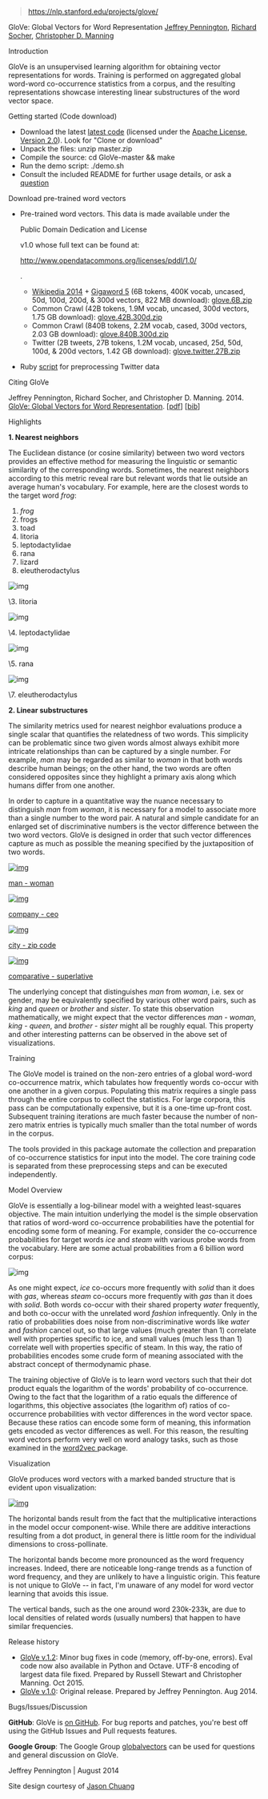 > https://nlp.stanford.edu/projects/glove/

GloVe: Global Vectors for Word Representation [Jeffrey Pennington](http://stanford.edu/~jpennin),  [Richard Socher](http://www.socher.org/),  [Christopher D. Manning](https://nlp.stanford.edu/~manning)

Introduction

GloVe is an unsupervised learning algorithm for obtaining vector representations for words. Training is performed on aggregated global word-word co-occurrence statistics from a corpus, and the resulting representations showcase interesting linear substructures of the word vector space.

Getting started (Code download)

- Download the latest [latest code](https://github.com/stanfordnlp/GloVe) (licensed under the [Apache License, Version 2.0](http://www.apache.org/licenses/LICENSE-2.0)).
  Look for "Clone or download"
- Unpack the files: unzip master.zip
- Compile the source: cd GloVe-master && make
- Run the demo script: ./demo.sh
- Consult the included README for further usage details, or ask a [question](https://nlp.stanford.edu/projects/glove/#discuss)

Download pre-trained word vectors

- Pre-trained word vectors. This data is made available under the

   

  Public Domain Dedication and License

   

  v1.0 whose full text can be found at:

   

  http://www.opendatacommons.org/licenses/pddl/1.0/

  .

  - [Wikipedia 2014](http://dumps.wikimedia.org/enwiki/20140102/) + [Gigaword 5](https://catalog.ldc.upenn.edu/LDC2011T07) (6B tokens, 400K vocab, uncased, 50d, 100d, 200d, & 300d vectors, 822 MB download): [glove.6B.zip](https://nlp.stanford.edu/data/glove.6B.zip)
  - Common Crawl (42B tokens, 1.9M vocab, uncased, 300d vectors, 1.75 GB download): [glove.42B.300d.zip](https://nlp.stanford.edu/data/glove.42B.300d.zip)
  - Common Crawl (840B tokens, 2.2M vocab, cased, 300d vectors, 2.03 GB download): [glove.840B.300d.zip](https://nlp.stanford.edu/data/glove.840B.300d.zip)
  - Twitter (2B tweets, 27B tokens, 1.2M vocab, uncased, 25d, 50d, 100d, & 200d vectors, 1.42 GB download): [glove.twitter.27B.zip](https://nlp.stanford.edu/data/glove.twitter.27B.zip)

- Ruby [script](https://nlp.stanford.edu/projects/glove/preprocess-twitter.rb) for preprocessing Twitter data

Citing GloVe

Jeffrey Pennington, Richard Socher, and Christopher D. Manning. 2014. [GloVe: Global Vectors for Word Representation](https://nlp.stanford.edu/pubs/glove.pdf). [[pdf](https://nlp.stanford.edu/pubs/glove.pdf)] [[bib](https://nlp.stanford.edu/pubs/glove.bib)]

Highlights

**1.  Nearest neighbors**

The Euclidean distance (or cosine similarity) between two word vectors provides an effective method for measuring the linguistic or semantic similarity of the corresponding words. Sometimes, the nearest neighbors according to this metric reveal rare but relevant words that lie outside an average human's vocabulary. For example, here are the closest words to the target word *frog*:

1. *frog*
2. frogs
3. toad
4. litoria
5. leptodactylidae
6. rana
7. lizard
8. eleutherodactylus

![img](glove.assets/litoria.jpg)

\3. litoria

![img](glove.assets/leptodactylidae.jpg)

\4. leptodactylidae

![img](glove.assets/rana.jpg)

\5. rana

![img](glove.assets/eleutherodactylus.jpg)

\7. eleutherodactylus



**2.  Linear substructures**

The similarity metrics used for nearest neighbor evaluations produce a single scalar that quantifies the relatedness of two words. This simplicity can be problematic since two given words almost always exhibit more intricate relationships than can be captured by a single number. For example, *man* may be regarded as similar to *woman* in that both words describe human beings; on the other hand, the two words are often considered opposites since they highlight a primary axis along which humans differ from one another.



In order to capture in a quantitative way the nuance necessary to distinguish *man* from *woman*, it is necessary for a model to associate more than a single number to the word pair. A natural and simple candidate for an enlarged set of discriminative numbers is the vector difference between the two word vectors. GloVe is designed in order that such vector differences capture as much as possible the meaning specified by the juxtaposition of two words.



[![img](glove.assets/man_woman_small.jpg)](https://nlp.stanford.edu/projects/glove/images/man_woman.jpg)

[man - woman](https://nlp.stanford.edu/projects/glove/images/man_woman.jpg)

[![img](glove.assets/company_ceo_small.jpg)](https://nlp.stanford.edu/projects/glove/images/company_ceo.jpg)

[company - ceo](https://nlp.stanford.edu/projects/glove/images/man_woman.jpg)

[![img](glove.assets/city_zip_small.jpg)](https://nlp.stanford.edu/projects/glove/images/city_zip.jpg)

[city - zip code](https://nlp.stanford.edu/projects/glove/images/man_woman.jpg)

[![img](glove.assets/comparative_superlative_small.jpg)](https://nlp.stanford.edu/projects/glove/images/comparative_superlative.jpg)

[comparative - superlative](https://nlp.stanford.edu/projects/glove/images/comparative_superlative.jpg)

The underlying concept that distinguishes *man* from *woman*, i.e. sex or gender, may be equivalently specified by various other word pairs, such as *king* and *queen* or *brother* and *sister*. To state this observation mathematically, we might expect that the vector differences *man* - *woman*, *king* - *queen*, and *brother* - *sister* might all be roughly equal. This property and other interesting patterns can be observed in the above set of visualizations.

Training

The GloVe model is trained on the non-zero entries of a global word-word co-occurrence matrix, which tabulates how frequently words co-occur with one another in a given corpus. Populating this matrix requires a single pass through the entire corpus to collect the statistics. For large corpora, this pass can be computationally expensive, but it is a one-time up-front cost. Subsequent training iterations are much faster because the number of non-zero matrix entries is typically much smaller than the total number of words in the corpus.



The tools provided in this package automate the collection and preparation of co-occurrence statistics for input into the model. The core training code is separated from these preprocessing steps and can be executed independently.

Model Overview

GloVe is essentially a log-bilinear model with a weighted least-squares objective. The main intuition underlying the model is the simple observation that ratios of word-word co-occurrence probabilities have the potential for encoding some form of meaning. For example, consider the co-occurrence probabilities for target words *ice* and *steam* with various probe words from the vocabulary. Here are some actual probabilities from a 6 billion word corpus:


![img](glove.assets/table.png)



As one might expect, *ice* co-occurs more frequently with *solid* than it does with *gas*, whereas *steam* co-occurs more frequently with *gas* than it does with *solid*. Both words co-occur with their shared property *water* frequently, and both co-occur with the unrelated word *fashion* infrequently. Only in the ratio of probabilities does noise from non-discriminative words like *water* and *fashion* cancel out, so that large values (much greater than 1) correlate well with properties specific to ice, and small values (much less than 1) correlate well with properties specific of steam. In this way, the ratio of probabilities encodes some crude form of meaning associated with the abstract concept of thermodynamic phase.

The training objective of GloVe is to learn word vectors such that their dot product equals the logarithm of the words' probability of co-occurrence. Owing to the fact that the logarithm of a ratio equals the difference of logarithms, this objective associates (the logarithm of) ratios of co-occurrence probabilities with vector differences in the word vector space. Because these ratios can encode some form of meaning, this information gets encoded as vector differences as well. For this reason, the resulting word vectors perform very well on word analogy tasks, such as those examined in the [word2vec ](http://code.google.com/p/word2vec/)package.

Visualization

GloVe produces word vectors with a marked banded structure that is evident upon visualization:



[![img](glove.assets/word_vectors_small.jpg)](https://nlp.stanford.edu/projects/glove/images/word_vectors.jpg)





The horizontal bands result from the fact that the multiplicative interactions in the model occur component-wise. While there are additive interactions resulting from a dot product, in general there is little room for the individual dimensions to cross-pollinate.



The horizontal bands become more pronounced as the word frequency increases. Indeed, there are noticeable long-range trends as a function of word frequency, and they are unlikely to have a linguistic origin. This feature is not unique to GloVe -- in fact, I'm unaware of any model for word vector learning that avoids this issue.



The vertical bands, such as the one around word 230k-233k, are due to local densities of related words (usually numbers) that happen to have similar frequencies.

Release history

- [GloVe v.1.2](https://nlp.stanford.edu/software/GloVe-1.2.zip): Minor bug fixes in code (memory, off-by-one, errors). Eval code now also available in Python and Octave. UTF-8 encoding of largest data file fixed. Prepared by Russell Stewart and Christopher Manning. Oct 2015.
- [GloVe v.1.0](https://nlp.stanford.edu/software/GloVe-1.0.tar.gz): Original release. Prepared by Jeffrey Pennington. Aug 2014.

Bugs/Issues/Discussion

**GitHub**: GloVe is [on GitHub](https://github.com/stanfordnlp/GloVe). For bug reports and patches, you're best off using the GitHub Issues and Pull requests features.

**Google Group**: The Google Group [globalvectors](https://groups.google.com/forum/#!forum/globalvectors) can be used for questions and general discussion on GloVe.



Jeffrey Pennington | August 2014

Site design courtesy of [Jason Chuang](http://jason.chuang.info/)